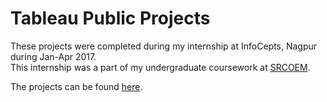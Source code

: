# Tableau Public Projects
These projects were completed during my internship at InfoCepts, Nagpur during Jan-Apr 2017.  
This internship was a part of my undergraduate coursework at [SRCOEM](http://www.rknec.edu).  

The projects can be found [here](https://public.tableau.com/profile/akhilesh.jichkar#!/).  
